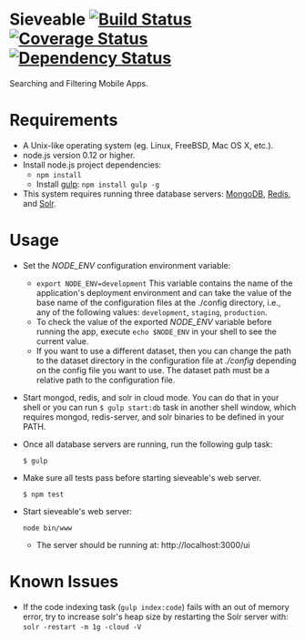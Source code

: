 # Sieveable [![Build Status](https://travis-ci.org/sikuli/sieveable.svg?branch=master)](http://travis-ci.org/sikuli/sieveable) [![Coverage Status](https://coveralls.io/repos/sikuli/sieveable/badge.svg)](https://coveralls.io/r/sikuli/sieveable) [![Dependency Status](https://david-dm.org/sikuli/sieveable.svg)](https://david-dm.org/sikuli/sieveable.svg)

Searching and Filtering Mobile Apps.

# Requirements
- A Unix-like operating system (eg. Linux, FreeBSD, Mac OS X, etc.).
- node.js version 0.12 or higher.
- Install node.js project dependencies:
  - `npm install`
  - Install [gulp]('http://gulpjs.com/'): `npm install gulp -g`
- This system requires running three database servers: [MongoDB]('https://www.mongodb.org/'), [Redis]('http://redis.io/'), and [Solr]('http://lucene.apache.org/solr/').
  
# Usage

- Set the *NODE_ENV* configuration environment variable:
  -  `export NODE_ENV=development` This variable contains the name of the application's deployment environment and can take the value of the base name of the configuration files at the ./config directory, i.e., any of the following values: ```development```, ```staging```, ```production```.
  - To check the value of the exported *NODE_ENV* variable before running the app, execute `echo $NODE_ENV` in your shell to see the current value.
  - If you want to use a different dataset, then you can change the path to the dataset directory in the configuration file at *./config* depending on the config file you want to use. The dataset path must be a relative path to the configuration file.
- Start mongod, redis, and solr in cloud mode. You can do that in your shell or you can run ``` $ gulp start:db ``` task in another shell window, which requires mongod, redis-server, and solr binaries to be defined in your PATH. 
- Once all database servers are running, run the following gulp task: 

  ```shell
  $ gulp
  ```
- Make sure all tests pass before starting sieveable's web server.

  ```shell
  $ npm test
  ```
- Start sieveable's web server:

  ```shell
  node bin/www
  ```
  - The server should be running at: http://localhost:3000/ui


# Known Issues
- If the code indexing task (```gulp index:code```) fails with an out of memory error, try to increase solr's heap size by restarting the Solr server with: ```solr -restart -m 1g -cloud -V ```


